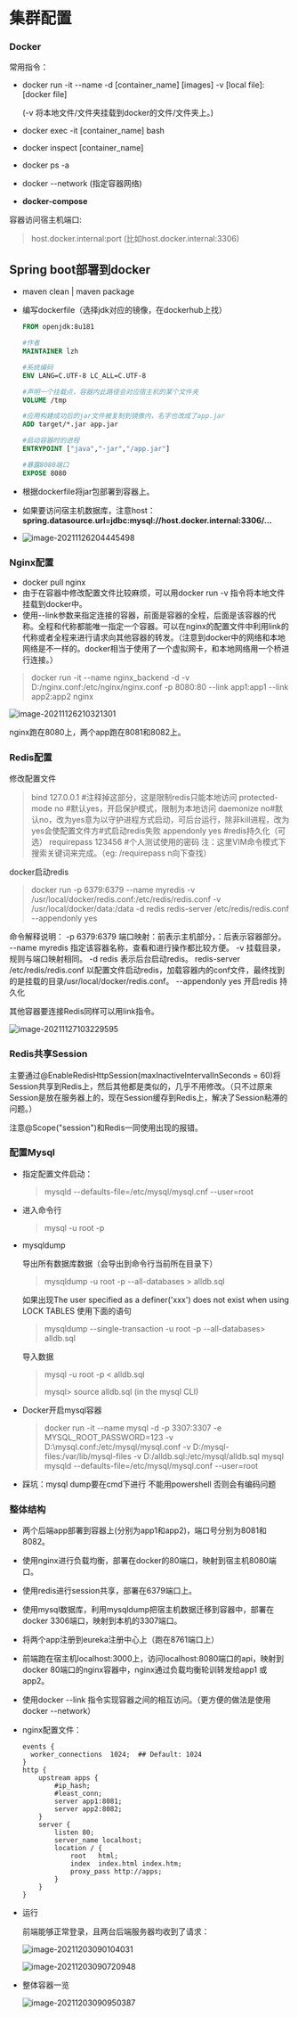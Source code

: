 # 集群配置

### Docker

常用指令：

+ docker run -it --name -d [container_name]  [images] -v [local file]:[docker file]

  (-v 将本地文件/文件夹挂载到docker的文件/文件夹上。)

+ docker exec -it [container_name] bash

+ docker inspect [container_name]

+ docker ps -a

+ docker --network (指定容器网络)

+ **docker-compose**

容器访问宿主机端口:

> host.docker.internal:port (比如host.docker.internal:3306)

## Spring boot部署到docker

+ maven clean | maven package

+ 编写dockerfile（选择jdk对应的镜像，在dockerhub上找）

  ```dockerfile
  FROM openjdk:8u181
  
  #作者
  MAINTAINER lzh
  
  #系统编码
  ENV LANG=C.UTF-8 LC_ALL=C.UTF-8
  
  #声明一个挂载点，容器内此路径会对应宿主机的某个文件夹
  VOLUME /tmp
  
  #应用构建成功后的jar文件被复制到镜像内，名字也改成了app.jar
  ADD target/*.jar app.jar
  
  #启动容器时的进程
  ENTRYPOINT ["java","-jar","/app.jar"]
  
  #暴露8080端口
  EXPOSE 8080
  ```

+ 根据dockerfile将jar包部署到容器上。

+ 如果要访问宿主机数据库，注意host：**spring.datasource.url=jdbc:mysql://host.docker.internal:3306/...**
+ ![image-20211126204445498](./imgs/docker_proj_config.png)

### Nginx配置

+ docker pull nginx
+ 由于在容器中修改配置文件比较麻烦，可以用docker run -v 指令将本地文件挂载到docker中。
+ 使用--link参数来指定连接的容器，前面是容器的全程，后面是该容器的代称。全程和代称都能唯一指定一个容器。可以在nginx的配置文件中利用link的代称或者全程来进行请求向其他容器的转发。（注意到docker中的网络和本地网络是不一样的。docker相当于使用了一个虚拟网卡，和本地网络用一个桥进行连接。）

> docker run -it --name nginx_backend -d -v D:/nginx.conf:/etc/nginx/nginx.conf -p 8080:80 --link app1:app1 --link app2:app2 nginx

![image-20211126210321301](./imgs/nginx_display.png)

nginx跑在8080上，两个app跑在8081和8082上。

### Redis配置

修改配置文件

> bind 127.0.0.1 #注释掉这部分，这是限制redis只能本地访问
> protected-mode no #默认yes，开启保护模式，限制为本地访问
> daemonize no#默认no，改为yes意为以守护进程方式启动，可后台运行，除非kill进程，改为yes会使配置文件方#式启动redis失败
> appendonly yes #redis持久化（可选）
> requirepass 123456 #个人测试使用的密码
> 注：这里VIM命令模式下搜索关键词来完成。（eg: /requirepass n向下查找）

docker启动redis

> docker run -p 6379:6379 --name myredis -v /usr/local/docker/redis.conf:/etc/redis/redis.conf -v /usr/local/docker/data:/data -d redis redis-server /etc/redis/redis.conf --appendonly yes

命令解释说明： -p 6379:6379 端口映射：前表示主机部分，：后表示容器部分。
--name myredis 指定该容器名称，查看和进行操作都比较方便。
-v 挂载目录，规则与端口映射相同。
-d redis 表示后台启动redis。
redis-server /etc/redis/redis.conf 以配置文件启动redis，加载容器内的conf文件，最终找到的是挂载的目录/usr/local/docker/redis.conf。
--appendonly yes 开启redis 持久化

其他容器要连接Redis同样可以用link指令。

![image-20211127103229595](./imgs/docker_proj_option.png)

### Redis共享Session

主要通过@EnableRedisHttpSession(maxInactiveIntervalInSeconds = 60)将Session共享到Redis上，然后其他都是类似的，几乎不用修改。（只不过原来Session是放在服务器上的，现在Session缓存到Redis上，解决了Session粘滞的问题。）

注意@Scope("session")和Redis一同使用出现的报错。

### 配置Mysql

+ 指定配置文件启动：

	> mysqld --defaults-file=/etc/mysql/mysql.cnf --user=root

+ 进入命令行

  > mysql -u root -p

+ mysqldump

  导出所有数据库数据（会导出到命令行当前所在目录下）

  > mysqldump -u root -p --all-databases > alldb.sql

  如果出现The user specified as a definer('xxx') does not exist when using LOCK TABLES 使用下面的语句

  > mysqldump --single-transaction -u root -p --all-databases> alldb.sql
  
  导入数据
  
  > mysql -u root -p < alldb.sql
  >
  > mysql> source alldb.sql (in the mysql CLI)

+ Docker开启mysql容器

  > docker run -it --name mysql -d -p 3307:3307 -e MYSQL_ROOT_PASSWORD=123 -v D:\mysql.conf:/etc/mysql/mysql.conf -v D:/mysql-files:/var/lib/mysql-files -v D:/alldb.sql:/etc/mysql/alldb.sql mysql mysqld --defaults-file=/etc/mysql/mysql.conf --user=root

+ 踩坑：mysql dump要在cmd下进行 不能用powershell 否则会有编码问题

### 整体结构

+ 两个后端app部署到容器上(分别为app1和app2)，端口号分别为8081和8082。

+ 使用nginx进行负载均衡，部署在docker的80端口，映射到宿主机8080端口。

+ 使用redis进行session共享，部署在6379端口上。

+ 使用mysql数据库，利用mysqldump把宿主机数据迁移到容器中，部署在docker 3306端口，映射到本机的3307端口。

+ 将两个app注册到eureka注册中心上（跑在8761端口上）

+ 前端跑在宿主机localhost:3000上，访问localhost:8080端口的api，映射到docker 80端口的nginx容器中，nginx通过负载均衡轮训转发给app1 或 app2。

+ 使用docker --link 指令实现容器之间的相互访问。（更方便的做法是使用docker --network）

+ nginx配置文件：

  ```nginx
  events {
    worker_connections  1024;  ## Default: 1024
  }
  http {
      upstream apps {
          #ip_hash;
          #least_conn;
          server app1:8081; 
          server app2:8082;
      }
      server {
          listen 80;
          server_name localhost;
          location / {
              root   html;
              index  index.html index.htm;
              proxy_pass http://apps;
          }
      }
  }
  ```
  
+ 运行

  前端能够正常登录，且两台后端服务器均收到了请求：

  ![image-20211203090104031](./imgs/app1_run.png)
  
  ![image-20211203090720948](./imgs/app2_run.png)
  
+ 整体容器一览

  ![image-20211203090950387](./imgs/all_container.png)
